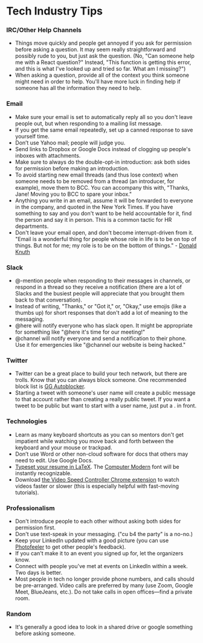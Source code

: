 # Tech Industry Tips

### IRC/Other Help Channels

- Things move quickly and people get annoyed if you ask for permission before asking a question. It may seem really straightforward and possibly rude to you, but just ask the question. (No, "Can someone help me with a React question?" Instead, "This function is getting this error, and this is what I've looked up and tried so far. What am I missing?") 
- When asking a question, provide all of the context you think someone might need in order to help. You'll have more luck in finding help if someone has all the information they need to help.

### Email

- Make sure your email is set to automatically reply all so you don't leave people out, but when responding to a mailing list message.
- If you get the same email repeatedly, set up a canned response to save yourself time.
- Don’t use Yahoo mail; people will judge you.
- Send links to Dropbox or Google Docs instead of clogging up people's inboxes with attachments.
- Make sure to always do the double-opt-in introduction: ask both sides for permission before making an introduction.
- To avoid starting new email threads (and thus lose context) when someone needs to be removed from a thread (an introducer, for example), move them to BCC. You can accompany this with, "Thanks, Jane! Moving you to BCC to spare your inbox."
- Anything you write in an email, assume it will be forwarded to everyone in the company, and quoted in the New York Times. If you have something to say and you don't want to be held accountable for it, find the person and say it in person. This is a common tactic for HR departments.
- Don't leave your email open, and don't become interrupt-driven from it.
  "Email is a wonderful thing for people whose role in life is to be on top of things. But not for me; my role is to be on the bottom of things." - [Donald Knuth](https://www-cs-faculty.stanford.edu/~knuth/email.html)

### Slack

- @-mention people when responding to their messages in channels, or respond in a thread so they receive a notification (there are a lot of Slacks and the busiest people will appreciate that you brought them back to that conversation).
- Instead of writing, "Thanks," or "Got it," or, "Okay," use emojis (like a thumbs up) for short responses that don't add a lot of meaning to the messaging.
- @here will notify everyone who has slack open. It might be appropriate for something like "@here it's time for our meeting!"
- @channel will notify everyone and send a notification to their phone. Use it for emergencies like "@channel our website is being hacked."

### Twitter

- Twitter can be a great place to build your tech network, but there are trolls. Know that you can always block someone. One recommended block list is [GG Autoblocker](https://blocktogether.org/show-blocks/5867111278318bd542293272f75147f8fc5931bea431e7ca16e9242964965d66494a6fb68f3518b82f171bcf0e419ccc).
- Starting a tweet with someone's user name will create a public message to that account rather than creating a really public tweet. If you want a tweet to be public but want to start with a user name, just put a . in front.

### Technologies

- Learn as many keyboard shortcuts as you can so mentors don't get impatient while watching you move back and forth between the keyboard and your mouse or trackpad.
- Don’t use Word or other non-cloud software for docs that others may need to edit. Use Google Docs.
- [Typeset your resume in LaTeX](http://stevehanov.ca/blog/index.php?id=56). The [Computer Modern](https://en.wikipedia.org/wiki/Computer_Modern) font will be instantly recognizable.
- Download [the Video Speed Controller Chrome extension](https://chrome.google.com/webstore/detail/video-speed-controller/nffaoalbilbmmfgbnbgppjihopabppdk) to watch videos faster or slower (this is especially helpful with fast-moving tutorials).


### Professionalism

- Don't introduce people to each other without asking both sides for permission first.
- Don't use text-speak in your messaging. ("cu b4 the party" is a no-no.)
- Keep your LinkedIn updated with a good picture (you can use [Photofeeler](https://www.photofeeler.com/) to get other people's feedback).
- If you can't make it to an event you signed up for, let the organizers know.
- Connect with people you've met at events on LinkedIn within a week. Two days is better.
- Most people in tech no longer provide phone numbers, and calls should be pre-arranged. Video calls are preferred by many (use Zoom, Google Meet, BlueJeans, etc.). Do not take calls in open offices—find a private room.


### Random

- It's generally a good idea to look in a shared drive or google something before asking someone.
